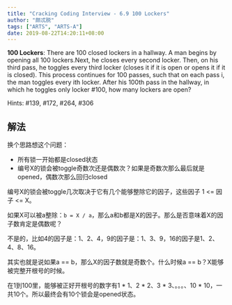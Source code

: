 ```yaml
---
title: "Cracking Coding Interview - 6.9 100 Lockers"
author: "颇忒脱"
tags: ["ARTS", "ARTS-A"]
date: 2019-08-22T14:20:11+08:00
---
```


<!--more-->

**100 Lockers**: There are 100 closed lockers in a hallway. A man begins by opening all 100 lockers.Next, he closes every second locker. Then, on his third pass, he toggles every third locker (closes it if it is open or opens it if it is closed). This process continues for 100 passes, such that on each pass i, the man toggles every ith locker. After his 100th pass in the hallway, in which he toggles only locker #100, how many lockers are open?

Hints: #139, #172, #264, #306

## 解法

换个思路想这个问题：

* 所有锁一开始都是closed状态
* 编号X的锁会被toggle奇数次还是偶数次？如果是奇数次那么最后就是opened，偶数次那么回归closed

编号X的锁会被toggle几次取决于它有几个能够整除它的因子，这些因子 1 <= 因子 <= X。

如果X可以被a整除：`b = X / a`，那么a和b都是X的因子。那么是否意味着X的因子数肯定是偶数呢？

不是的，比如4的因子是：1、2、4，9的因子是：1、3、9，16的因子是1、2、4、8、16。

其实也就是说如果a == b，那么X的因子数就是奇数个。什么时候a == b？X能够被完整开根号的时候。

在1到100里，能够被正好开根号的数字有1 * 1、2 * 2、3 * 3、。。。、10 * 10，一共10个。所以最终会有10个锁会是opened状态。